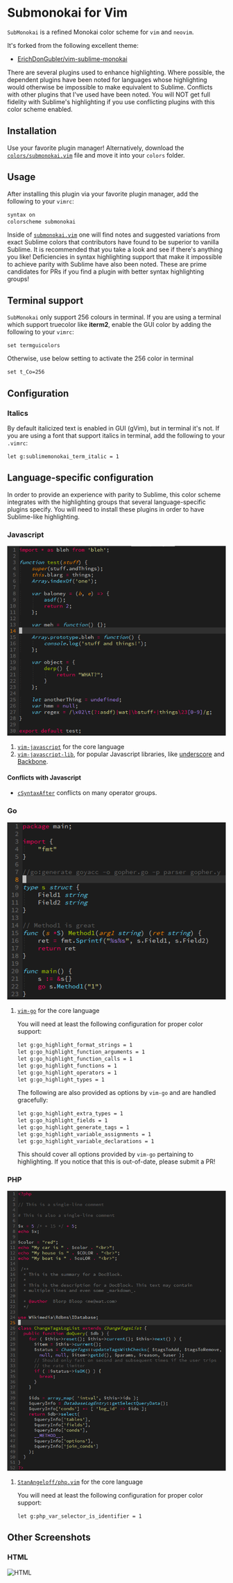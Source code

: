 # Submonokai for Vim

`SubMonokai` is a refined Monokai color scheme for `vim` and `neovim`.

It's forked from the following excellent theme:

* [ErichDonGubler/vim-sublime-monokai](https://github.com/ErichDonGubler/vim-sublime-monokai)

There are several plugins used to enhance highlighting.
Where possible, the dependent plugins have been noted for
languages whose highlighting would otherwise be impossible to make equivalent
to Sublime. Conflicts with other plugins that I've used have been noted. You
will NOT get full fidelity with Sublime's highlighting if you use conflicting
plugins with this color scheme enabled.

## Installation

Use your favorite plugin manager! Alternatively, download the
[`colors/submonokai.vim`](https://raw.githubusercontent.com/scruffydan/submonokai-vim/master/colors/submonokai.vim)
file and move it into your `colors` folder.

## Usage

After installing this plugin via your favorite plugin manager, add the
following to your `vimrc`:

```viml
syntax on
colorscheme submonokai
```

Inside of [`submonokai.vim`](./colors/submonokai.vim) one will find
notes and suggested variations from exact Sublime colors that contributors have
found to be superior to vanilla Sublime. It is recommended that you take a look
and see if there's anything you like! Deficiencies in syntax highlighting
support that make it impossible to achieve parity with Sublime have also been
noted. These are prime candidates for PRs if you find a plugin with better
syntax highlighting groups!

## Terminal support

`SubMonokai` only support 256 colours in terminal. If you are using a
terminal which support truecolor like **iterm2**, enable the GUI color by
adding the following to your `vimrc`:

```viml
set termguicolors
```

Otherwise, use below setting to activate the 256 color in terminal

```viml
set t_Co=256
```

## Configuration

### Italics

By default italicized text is enabled in GUI (gVim), but in terminal it's not.
If you are using a font that support italics in terminal, add the following
to your `.vimrc`:

```viml
let g:sublimemonokai_term_italic = 1
```

## Language-specific configuration

In order to provide an experience with parity to Sublime, this color scheme
integrates with the highlighting groups that several language-specific plugins
specify. You will need to install these plugins in order to have Sublime-like
highlighting.

### Javascript

![Javascript](screenshots/javascript.png)

1. [`vim-javascript`](https://github.com/pangloss/vim-javascript) for the core
    language
2. [`vim-javascript-lib`](https://github.com/crusoexia/vim-javascript-lib), for
    popular Javascript libraries, like [underscore](http://underscorejs.org/)
    and [Backbone](http://backbonejs.org/).

#### Conflicts with Javascript

* [`cSyntaxAfter`](https://github.com/vim-scripts/cSyntaxAfter) conflicts on
    many operator groups.

### Go

![Go](screenshots/go.png)

1. [`vim-go`](https://github.com/fatih/vim-go) for the core language

    You will need at least the following configuration for proper color
    support:

    ```viml
    let g:go_highlight_format_strings = 1
    let g:go_highlight_function_arguments = 1
    let g:go_highlight_function_calls = 1
    let g:go_highlight_functions = 1
    let g:go_highlight_operators = 1
    let g:go_highlight_types = 1
    ```

    The following are also provided as options by `vim-go` and are handled
    gracefully:

    ```viml
    let g:go_highlight_extra_types = 1
    let g:go_highlight_fields = 1
    let g:go_highlight_generate_tags = 1
    let g:go_highlight_variable_assignments = 1
    let g:go_highlight_variable_declarations = 1
    ```

    This should cover all options provided by `vim-go` pertaining to
    highlighting. If you notice that this is out-of-date, please submit a PR!

### PHP

![PHP](screenshots/php.png)

1. [`StanAngeloff/php.vim`](https://github.com/StanAngeloff/php.vim) for the
    core language

    You will need at least the following configuration for proper color
    support:

    ```viml
    let g:php_var_selector_is_identifier = 1
    ```

## Other Screenshots

### HTML

![HTML](screenshots/html.png)
